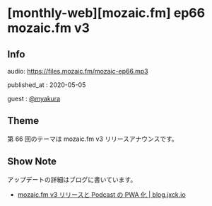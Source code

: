 # [monthly-web][mozaic.fm] ep66 mozaic.fm v3


## Info

audio: https://files.mozaic.fm/mozaic-ep66.mp3

published_at
: 2020-05-05

guest
: [@myakura](https://twitter.com/myakura)


## Theme

第 66 回のテーマは mozaic.fm v3 リリースアナウンスです。


## Show Note

アップデートの詳細はブログに書いています。

- [mozaic.fm v3 リリースと Podcast の PWA 化 \| blog.jxck.io](https://blog.jxck.io/entries/2020-05-06/mozaic-v3-release.html)
